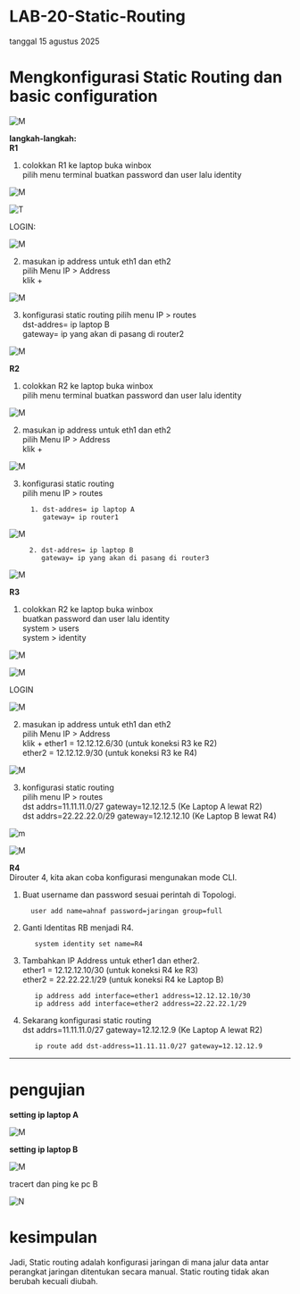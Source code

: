 # LAB-20-Static-Routing
tanggal 15 agustus 2025
# Mengkonfigurasi Static Routing dan basic configuration 

![M](22TPLGI.PNG)

**langkah-langkah:**  
**R1**
1. colokkan R1 ke laptop buka winbox     
   pilih menu terminal buatkan password dan user lalu identity    

![M](lab22pw.PNG)

![T](LAB22IDN.PNG)

LOGIN:  

![M](lab22mask.PNG)

2. masukan ip address untuk eth1 dan eth2    
   pilih Menu IP > Address  
   klik +  

![M](lad22adresPNG.PNG)

3. konfigurasi static routing 
   pilih menu IP > routes    
   dst-addres= ip laptop B    
   gateway= ip yang akan di pasang di router2  

![M]()

**R2**  
1. colokkan R2 ke laptop buka winbox  
   pilih menu terminal buatkan password dan user lalu identity  

![M](LAB22NM2.PNG)

2. masukan ip address untuk eth1 dan eth2    
   pilih Menu IP > Address  
   klik +  

![M](LAB22DRS.PNG)

3. konfigurasi static routing  
   pilih menu IP > routes
   
         1. dst-addres= ip laptop A  
            gateway= ip router1  

![M](LAB22ROT2.1.PNG)


         2. dst-addres= ip laptop B  
            gateway= ip yang akan di pasang di router3  

![M](LAB22ROT2.PNG)

**R3**  
1. colokkan R2 ke laptop buka winbox    
   buatkan password dan user lalu identity  
   system > users  
   system > identity    

![M](usradd.PNG)

![M](id.PNG)

LOGIN

![M](logon.PNG)

2. masukan ip address untuk eth1 dan eth2      
   pilih Menu IP > Address    
   klik +
ether1 = 12.12.12.6/30 (untuk koneksi R3 ke R2)  
ether2 = 12.12.12.9/30 (untuk koneksi R3 ke R4)    

![M](r3.PNG)

3. konfigurasi static routing    
   pilih menu IP > routes    
dst addrs=11.11.11.0/27 gateway=12.12.12.5 (Ke Laptop A lewat R2)    
dst addrs=22.22.22.0/29 gateway=12.12.12.10 (Ke Laptop B lewat R4)       

![m](rotest.PNG)

![M](rotes.PNG)

**R4**  
Dirouter 4, kita akan coba konfigurasi mengunakan mode CLI.  
1. Buat username dan password sesuai perintah di Topologi.  

         user add name=ahnaf password=jaringan group=full

2. Ganti Identitas RB menjadi R4.  

          system identity set name=R4
     
3. Tambahkan IP Address untuk ether1 dan ether2.  
ether1 = 12.12.12.10/30 (untuk koneksi R4 ke R3)  
ether2 = 22.22.22.1/29 (untuk koneksi R4 ke Laptop B)  

          ip address add interface=ether1 address=12.12.12.10/30  
          ip address add interface=ether2 address=22.22.22.1/29  

4. Sekarang konfigurasi static routing  
dst addrs=11.11.11.0/27 gateway=12.12.12.9 (Ke Laptop A lewat R2)  

          ip route add dst-address=11.11.11.0/27 gateway=12.12.12.9  
------------------------------------------------------------------------------------------------------------------------------------------------------------------------------------------
# pengujian
**setting ip laptop A**  

![M](lab22ws.PNG)

**setting ip laptop B**  

 ![M]()


tracert dan ping ke pc B

![N](lab22ping.PNG)



# kesimpulan
Jadi, Static routing adalah konfigurasi jaringan di mana jalur data antar perangkat jaringan ditentukan secara manual. Static routing tidak akan berubah kecuali diubah.
